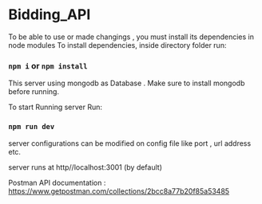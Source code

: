 # Bidding_API

To be able to use or made changings , you must install its dependencies in node modules
To install dependencies, inside directory folder run:

### `npm i` or `npm install`

This server using mongodb as Database . Make sure to install mongodb before running.

To start Running server Run:

### `npm run dev`

server configurations can be modified on config file like port , url address etc.

server runs at http//localhost:3001 (by default)

Postman API documentation : https://www.getpostman.com/collections/2bcc8a77b20f85a53485
